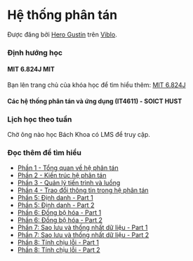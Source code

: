 # Hệ thống phân tán

Được đăng bởi [Hero Gustin](https://viblo.asia/u/HuyenNguyen) trên [Viblo](https://viblo.asia).

### Định hướng học

#### MIT 6.824J MIT
Bạn lên trang chủ của khóa học để tìm hiểu thêm: [MIT 6.824J](https://ocw.mit.edu/courses/6-824-distributed-computer-systems-engineering-spring-2006/)

#### Các hệ thống phân tán và ứng dụng (IT4611) - SOICT HUST


### Lịch học theo tuần
Chờ ông nào học Bách Khoa có LMS để truy cập.

### Đọc thêm để tìm hiểu
- [Phần 1 - Tổng quan về hệ phân tán](https://viblo.asia/p/tim-hieu-ve-he-phan-tan-phan-1-tong-quan-ve-he-phan-tan-bJzKmqWwK9N)
- [Phần 2 - Kiến trúc hệ phân tán](https://viblo.asia/p/tim-hieu-ve-he-phan-tan-phan-2-kien-truc-he-phan-tan-naQZRLyG5vx)
- [Phần 3 - Quản lý tiến trình và luồng](https://viblo.asia/p/tim-hieu-ve-he-phan-tan-phan-3-quan-ly-tien-trinh-va-luong-vyDZO32aZwj)
- [Phần 4 - Trao đổi thông tin trong hệ phân tán](https://viblo.asia/p/tim-hieu-ve-he-phan-tan-phan-4-trao-doi-thong-tin-trong-he-phan-tan-m68Z0aQAlkG)
- [Phần 5: Định danh - Part 1](https://viblo.asia/p/tim-hieu-ve-he-phan-tan-phan-5-dinh-danh-part-1-Do754zM0ZM6)
- [Phần 5: Định danh - Part 2](https://viblo.asia/p/tim-hieu-ve-he-phan-tan-phan-5-dinh-danh-part-2-GrLZDR3g5k0)
- [Phần 6: Đồng bộ hóa - Part 1](https://viblo.asia/p/tim-hieu-ve-he-phan-tan-phan-5-dong-bo-hoa-part-1-1Je5E9Ny5nL)
- [Phần 6: Đồng bộ hóa - Part 2](https://viblo.asia/p/tim-hieu-ve-he-phan-tan-phan-5-dong-bo-hoa-part-2-Qbq5Q94X5D8)
- [Phần 7: Sao lưu và thống nhất dữ liệu - Part 1](https://viblo.asia/p/tim-hieu-ve-he-phan-tan-phan-6-sao-luu-va-thong-nhat-du-lieu-part-1-yMnKM2VmZ7P)
- [Phần 7: Sao lưu và thống nhất dữ liệu - Part 2](https://viblo.asia/p/tim-hieu-ve-he-phan-tan-phan-6-sao-luu-va-thong-nhat-du-lieu-part-2-bWrZnWe9lxw)
- [Phần 8: Tính chịu lỗi - Part 1](https://viblo.asia/p/tim-hieu-ve-he-phan-tan-phan-8-tinh-chiu-loi-part-1-07LKXoWk5V4)
- [Phần 8: Tính chịu lỗi - Part 2](https://viblo.asia/p/tim-hieu-ve-he-phan-tan-phan-8-tinh-chiu-loi-part-2-bWrZnW3nlxw)
